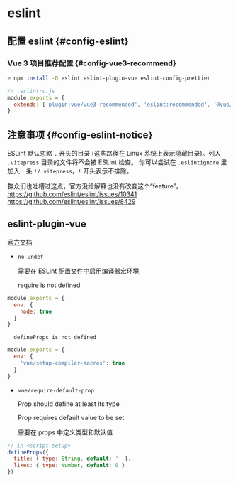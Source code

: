 # eslint

## 配置 eslint {#config-eslint}

### Vue 3 项目推荐配置 {#config-vue3-recommend}

```sh
> npm install -D eslint eslint-plugin-vue eslint-config-prettier
```

```js
// .eslintrc.js
module.exports = {
  extends: ['plugin:vue/vue3-recommended', 'eslint:recommended', '@vue/eslint-config-prettier']
}
```

## 注意事项 {#config-eslint-notice}

ESLint 默认忽略 `.` 开头的目录 (这些路径在 Linux 系统上表示隐藏目录)。列入 `.vitepress` 目录的文件将不会被 ESLint 检查。
你可以尝试在 `.eslintignore` 里加入一条 `!/.vitepress`，`!` 开头表示不排除。

群众们也吐槽过这点，官方没给解释也没有改变这个“feature”。
https://github.com/eslint/eslint/issues/10341 <br/>
https://github.com/eslint/eslint/issues/8429

## eslint-plugin-vue

[官方文档](https://eslint.vuejs.org/)

- `no-undef`

  需要在 ESLint 配置文件中启用编译器宏环境

  require is not defined

```js
module.exports = {
  env: {
    node: true
  }
}
```

      defineProps is not defined

```js
module.exports = {
  env: {
    'vue/setup-compiler-macros': true
  }
}
```

- `vue/require-default-prop`

  Prop should define at least its type

  Prop requires default value to be set

  需要在 props 中定义类型和默认值

```js
// in <script setup>
defineProps({
  title: { type: String, default: '' },
  likes: { type: Number, default: 0 }
})
```
